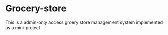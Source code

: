 # Grocery-store
This is a admin-only access groery store management system implemented as a mini-project
